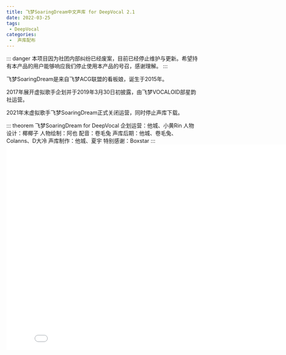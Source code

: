 ```yaml
---
title: 飞梦SoaringDream中文声库 for DeepVocal 2.1
date: 2022-03-25
tags:
 - DeepVocal
categories:
 -  声库配布
---
```


::: danger
本项目因为社团内部纠纷已经废案，目前已经停止维护与更新。希望持有本产品的用户能够响应我们停止使用本产品的号召，感谢理解。
:::
<p>飞梦SoaringDream是来自飞梦ACG联盟的看板娘，诞生于2015年。</p>
<p>2017年展开虚拟歌手企划并于2019年3月30日初披露，由飞梦VOCALOID部星韵社运营。</p>
<p>2021年末虚拟歌手飞梦SoaringDream正式关闭运营，同时停止声库下载。</p>
::: theorem 飞梦SoaringDream for DeepVocal
企划运营：他城、小黄Rin
人物设计：椰椰子
人物绘制：阿也
配音：卷毛兔
声库后期：他城、卷毛兔、Colanns、D大冷
声库制作：他城、夏宇
特别感谢：Boxstar
:::

<iframe src="//player.bilibili.com/player.html?aid=246386661&bvid=BV1yv411s7Wb&cid=288907540&page=1&high_quality=1" scrolling="no" border="0" frameborder="no" framespacing="0" allowfullscreen="true" width="835" height="540" align="center"> </iframe>